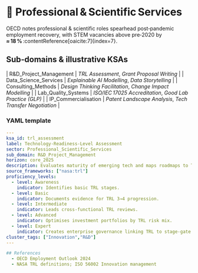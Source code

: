 
# 🧪 Professional & Scientific Services

OECD notes professional & scientific roles spearhead post‑pandemic employment recovery, with STEM vacancies above pre‑2020 by **≈ 18 %** :contentReference[oaicite:7]{index=7}.

## Sub‑domains & illustrative KSAs
| R&D_Project_Management | *TRL Assessment*, *Grant Proposal Writing* |
| Data_Science_Services | *Explainable AI Modelling*, *Data Storytelling* |
| Consulting_Methods | *Design Thinking Facilitation*, *Change Impact Modelling* |
| Lab_Quality_Systems | *ISO/IEC 17025 Accreditation*, *Good Lab Practice (GLP)* |
| IP_Commercialisation | *Patent Landscape Analysis*, *Tech Transfer Negotiation* |

### YAML template
```yaml
---
ksa_id: trl_assessment
label: Technology‑Readiness‑Level Assessment
sector: Professional_Scientific_Services
sub_domain: R&D_Project_Management
horizon: core_2025
description: Evaluates maturity of emerging tech and maps roadmaps to TRL criteria for funding or launch decisions.
source_frameworks: ["nasa:trl"]
proficiency_levels:
  - level: Awareness
    indicator: Identifies basic TRL stages.
  - level: Basic
    indicator: Documents evidence for TRL 3→4 progression.
  - level: Intermediate
    indicator: Leads cross‑functional TRL reviews.
  - level: Advanced
    indicator: Optimises investment portfolios by TRL risk mix.
  - level: Expert
    indicator: Creates enterprise governance linking TRL to stage‑gate.
cluster_tags: ["Innovation","R&D"]
---

## References
  - OECD Employment Outlook 2024 
  - NASA TRL definitions; ISO 56002 Innovation management